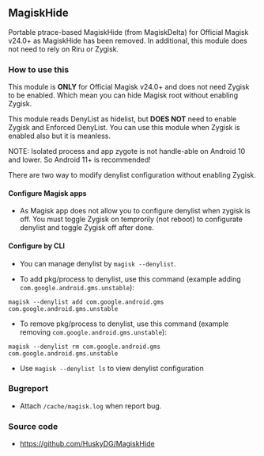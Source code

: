 ## MagiskHide

Portable ptrace-based MagiskHide (from MagiskDelta) for Official Magisk v24.0+ as MagiskHide has been removed. In additional, this module does not need to rely on Riru or Zygisk.

### How to use this

This module is **ONLY** for Official Magisk v24.0+ and does not need Zygisk to be enabled. Which mean you can hide Magisk root without enabling Zygisk.

This module reads DenyList as hidelist, but **DOES NOT** need to enable Zygisk and Enforced DenyList. You can use this module when Zygisk is enabled also but it is meanless.

NOTE: Isolated process and app zygote is not handle-able on Android 10 and lower. So Android 11+ is recommended!

There are two way to modify denylist configuration without enabling Zygisk.

#### Configure Magisk apps

- As Magisk app does not allow you to configure denylist when zygisk is off. You must toggle Zygisk on temprorily (not reboot) to configurate denylist and toggle Zygisk off after done.

#### Configure by CLI

- You can manage denylist by `magisk --denylist`.


- To add pkg/process to denylist, use this command (example adding `com.google.android.gms.unstable`):

```
magisk --denylist add com.google.android.gms com.google.android.gms.unstable
```

- To remove pkg/process to denylist, use this command (example removing `com.google.android.gms.unstable`):

```
magisk --denylist rm com.google.android.gms com.google.android.gms.unstable
```

- Use `magisk --denylist ls` to view denylist configuration

### Bugreport

- Attach `/cache/magisk.log` when report bug.

### Source code

- <https://github.com/HuskyDG/MagiskHide>
